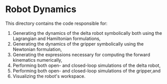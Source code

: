 Robot Dynamics
==============

This directory contains the code responsible for: 
1. Generating the dynamics of the delta robot symbolically both using the Lagrangian and Hamiltonian formulations,
2. Generating the dynamics of the gripper symbolically using the Newtonian formulation,
3. Generating the expressions necessary for computing the forward kinematics numerically, 
4. Performing both open- and closed-loop simulations of the delta robot,
5. Performing both open- and closed-loop simulations of the gripper,and 
6. Visualizing the robot's workspace.

